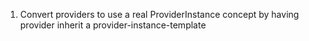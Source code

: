 1. Convert providers to use a real ProviderInstance concept by having provider inherit a provider-instance-template